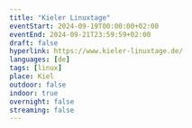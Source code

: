 ```yaml
---
title: "Kieler Linuxtage"
eventStart: 2024-09-19T00:00:00+02:00
eventEnd: 2024-09-21T23:59:59+02:00
draft: false
hyperlink: https://www.kieler-linuxtage.de/
languages: [de]
tags: [linux]
place: Kiel
outdoor: false
indoor: true
overnight: false
streaming: false
---
```


